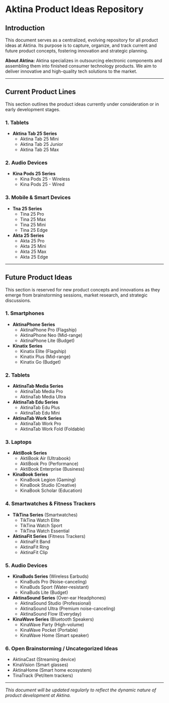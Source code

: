 # Aktina Product Ideas Repository

## Introduction

This document serves as a centralized, evolving repository for all product ideas at Aktina. Its purpose is to capture, organize, and track current and future product concepts, fostering innovation and strategic planning.

**About Aktina:** Aktina specializes in outsourcing electronic components and assembling them into finished consumer technology products. We aim to deliver innovative and high-quality tech solutions to the market.

---

## Current Product Lines

This section outlines the product ideas currently under consideration or in early development stages.

### 1. Tablets

*   **Aktina Tab 25 Series**
    *   Aktina Tab 25 Mini
    *   Aktina Tab 25 Junior
    *   Aktina Tab 25 Max

### 2. Audio Devices

*   **Kina Pods 25 Series**
    *   Kina Pods 25 - Wireless
    *   Kina Pods 25 - Wired

### 3. Mobile & Smart Devices

*   **Tna 25 Series**
    *   Tina 25 Pro
    *   Tina 25 Max
    *   Tina 25 Mini
    *   Tina 25 Edge
*   **Akta 25 Series**
    *   Akta 25 Pro
    *   Akta 25 Mini
    *   Akta 25 Max
    *   Akta 25 Edge

---

## Future Product Ideas

This section is reserved for new product concepts and innovations as they emerge from brainstorming sessions, market research, and strategic discussions.

### 1. Smartphones
*   **AktinaPhone Series**
    *   AktinaPhone Pro (Flagship)
    *   AktinaPhone Neo (Mid-range)
    *   AktinaPhone Lite (Budget)
*   **Kinatix Series** 
    *   Kinatix Elite (Flagship)
    *   Kinatix Plus (Mid-range)
    *   Kinatix Go (Budget)

### 2. Tablets
*   **AktinaTab Media Series**
    *   AktinaTab Media Pro
    *   AktinaTab Media Ultra
*   **AktinaTab Edu Series**
    *   AktinaTab Edu Plus
    *   AktinaTab Edu Mini
*   **AktinaTab Work Series**
    *   AktinaTab Work Pro
    *   AktinaTab Work Fold (Foldable)

### 3. Laptops
*   **AktiBook Series**
    *   AktiBook Air (Ultrabook)
    *   AktiBook Pro (Performance)
    *   AktiBook Enterprise (Business)
*   **KinaBook Series**
    *   KinaBook Legion (Gaming)
    *   KinaBook Studio (Creative)
    *   KinaBook Scholar (Education)

### 4. Smartwatches & Fitness Trackers
*   **TikTina Series** (Smartwatches)
    *   TikTina Watch Elite
    *   TikTina Watch Sport
    *   TikTina Watch Essential
*   **AktinaFit Series** (Fitness Trackers)
    *   AktinaFit Band
    *   AktinaFit Ring
    *   AktinaFit Clip

### 5. Audio Devices
*   **KinaBuds Series** (Wireless Earbuds)
    *   KinaBuds Pro (Noise-canceling)
    *   KinaBuds Sport (Water-resistant)
    *   KinaBuds Lite (Budget)
*   **AktinaSound Series** (Over-ear Headphones)
    *   AktinaSound Studio (Professional)
    *   AktinaSound Ultra (Premium noise-canceling)
    *   AktinaSound Flow (Everyday)
*   **KinaWave Series** (Bluetooth Speakers)
    *   KinaWave Party (High-volume)
    *   KinaWave Pocket (Portable)
    *   KinaWave Home (Smart speaker)

### 6. Open Brainstorming / Uncategorized Ideas
*   AktinaCast (Streaming device)
*   KinaVision (Smart glasses)
*   AktinaHome (Smart home ecosystem)
*   TinaTrack (Pet/item trackers)

---
*This document will be updated regularly to reflect the dynamic nature of product development at Aktina.*

